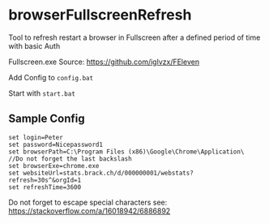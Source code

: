 # browserFullscreenRefresh

Tool to refresh restart a browser in Fullscreen after a defined period of time with basic Auth

Fullscreen.exe Source: https://github.com/iglvzx/FEleven


Add Config to `config.bat`

Start with `start.bat`

## Sample Config
```
set login=Peter
set password=Nicepassword1
set browserPath=C:\Program Files (x86)\Google\Chrome\Application\  //Do not forget the last backslash
set browserExe=chrome.exe
set websiteUrl=stats.brack.ch/d/000000001/webstats?refresh=30s^&orgId=1 
set refreshTime=3600
```

Do not forget to escape special characters see: https://stackoverflow.com/a/16018942/6886892

